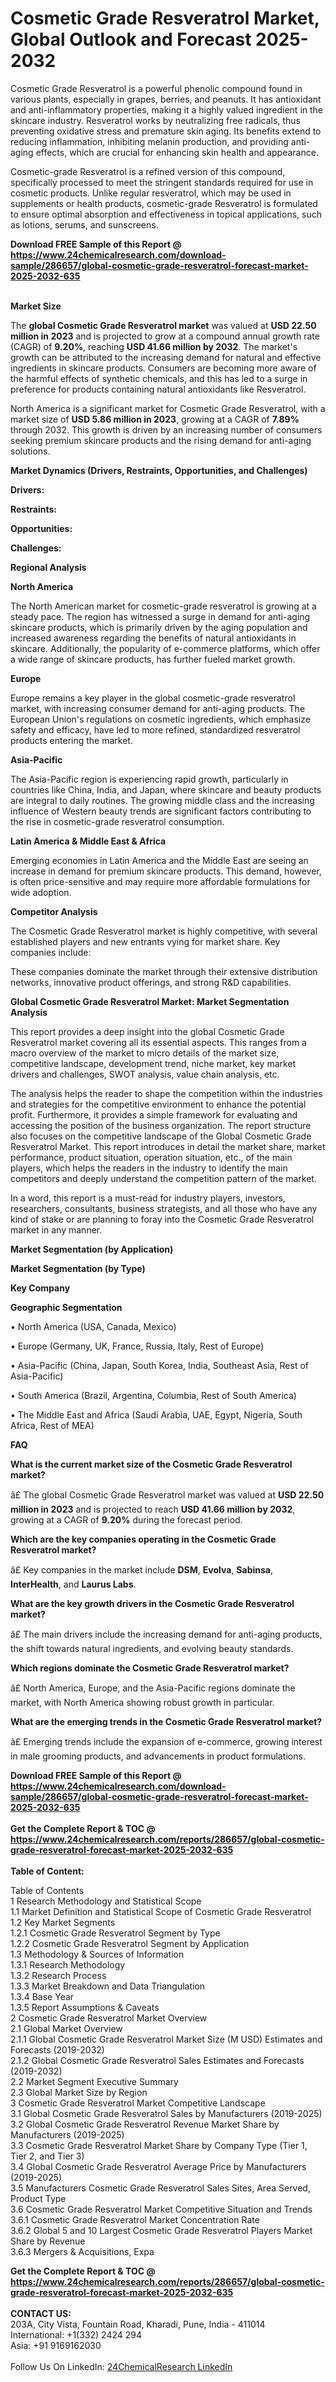 <h1>Cosmetic Grade Resveratrol Market, Global Outlook and Forecast 2025-2032</h1><p>Cosmetic Grade Resveratrol is a powerful phenolic compound found in various plants, especially in grapes, berries, and peanuts. It has antioxidant and anti-inflammatory properties, making it a highly valued ingredient in the skincare industry. Resveratrol works by neutralizing free radicals, thus preventing oxidative stress and premature skin aging. Its benefits extend to reducing inflammation, inhibiting melanin production, and providing anti-aging effects, which are crucial for enhancing skin health and appearance.</p><p>
</p><p>Cosmetic-grade Resveratrol is a refined version of this compound, specifically processed to meet the stringent standards required for use in cosmetic products. Unlike regular resveratrol, which may be used in supplements or health products, cosmetic-grade Resveratrol is formulated to ensure optimal absorption and effectiveness in topical applications, such as lotions, serums, and sunscreens.</p><div><b>Download FREE Sample of this Report @ 
            <a href="https://www.24chemicalresearch.com/download-sample/286657/global-cosmetic-grade-resveratrol-forecast-market-2025-2032-635">
            https://www.24chemicalresearch.com/download-sample/286657/global-cosmetic-grade-resveratrol-forecast-market-2025-2032-635</a></b></div><br><p>
<strong>Market Size</strong></p><p>
</p><p>The <strong>global Cosmetic Grade Resveratrol market</strong> was valued at <strong>USD 22.50 million in 2023</strong> and is projected to grow at a compound annual growth rate (CAGR) of <strong>9.20%</strong>, reaching <strong>USD 41.66 million by 2032</strong>. The market's growth can be attributed to the increasing demand for natural and effective ingredients in skincare products. Consumers are becoming more aware of the harmful effects of synthetic chemicals, and this has led to a surge in preference for products containing natural antioxidants like Resveratrol.</p><p>
</p><p>North America is a significant market for Cosmetic Grade Resveratrol, with a market size of <strong>USD 5.86 million in 2023</strong>, growing at a CAGR of <strong>7.89%</strong> through 2032. This growth is driven by an increasing number of consumers seeking premium skincare products and the rising demand for anti-aging solutions.</p><p>
<strong>Market Dynamics (Drivers, Restraints, Opportunities, and Challenges)</strong></p><p>
<strong>Drivers:</strong></p><p>
</p><p>
<strong>Restraints:</strong></p><p>
</p><p>
<strong>Opportunities:</strong></p><p>
</p><p>
<strong>Challenges:</strong></p><p>
</p><p>
<strong>Regional Analysis</strong></p><p>
<strong>North America</strong></p><p>
</p><p>The North American market for cosmetic-grade resveratrol is growing at a steady pace. The region has witnessed a surge in demand for anti-aging skincare products, which is primarily driven by the aging population and increased awareness regarding the benefits of natural antioxidants in skincare. Additionally, the popularity of e-commerce platforms, which offer a wide range of skincare products, has further fueled market growth.</p><p>
<strong>Europe</strong></p><p>
</p><p>Europe remains a key player in the global cosmetic-grade resveratrol market, with increasing consumer demand for anti-aging products. The European Union's regulations on cosmetic ingredients, which emphasize safety and efficacy, have led to more refined, standardized resveratrol products entering the market.</p><p>
<strong>Asia-Pacific</strong></p><p>
</p><p>The Asia-Pacific region is experiencing rapid growth, particularly in countries like China, India, and Japan, where skincare and beauty products are integral to daily routines. The growing middle class and the increasing influence of Western beauty trends are significant factors contributing to the rise in cosmetic-grade resveratrol consumption.</p><p>
<strong>Latin America &amp; Middle East &amp; Africa</strong></p><p>
</p><p>Emerging economies in Latin America and the Middle East are seeing an increase in demand for premium skincare products. This demand, however, is often price-sensitive and may require more affordable formulations for wide adoption.</p><p>
<strong>Competitor Analysis</strong></p><p>
</p><p>The Cosmetic Grade Resveratrol market is highly competitive, with several established players and new entrants vying for market share. Key companies include:</p><p>
</p><p>
</p><p>These companies dominate the market through their extensive distribution networks, innovative product offerings, and strong R&amp;D capabilities.</p><p>
<strong>Global Cosmetic Grade Resveratrol Market: Market Segmentation Analysis</strong></p><p>
</p><p>This report provides a deep insight into the global Cosmetic Grade Resveratrol market covering all its essential aspects. This ranges from a macro overview of the market to micro details of the market size, competitive landscape, development trend, niche market, key market drivers and challenges, SWOT analysis, value chain analysis, etc.</p><p>
</p><p>The analysis helps the reader to shape the competition within the industries and strategies for the competitive environment to enhance the potential profit. Furthermore, it provides a simple framework for evaluating and accessing the position of the business organization. The report structure also focuses on the competitive landscape of the Global Cosmetic Grade Resveratrol Market. This report introduces in detail the market share, market performance, product situation, operation situation, etc., of the main players, which helps the readers in the industry to identify the main competitors and deeply understand the competition pattern of the market.</p><p>
</p><p>In a word, this report is a must-read for industry players, investors, researchers, consultants, business strategists, and all those who have any kind of stake or are planning to foray into the Cosmetic Grade Resveratrol market in any manner.</p><p>
<strong>Market Segmentation (by Application)</strong></p><p>
</p><p>
<strong>Market Segmentation (by Type)</strong></p><p>
</p><p>
<strong>Key Company</strong></p><p>
</p><p>
<strong>Geographic Segmentation</strong></p><p>
</p><p>• North America (USA, Canada, Mexico)</p><p>
• Europe (Germany, UK, France, Russia, Italy, Rest of Europe)</p><p>
• Asia-Pacific (China, Japan, South Korea, India, Southeast Asia, Rest of Asia-Pacific)</p><p>
• South America (Brazil, Argentina, Columbia, Rest of South America)</p><p>
• The Middle East and Africa (Saudi Arabia, UAE, Egypt, Nigeria, South Africa, Rest of MEA)</p><p>
<strong>FAQ </strong></p><p>
</p><p><strong>What is the current market size of the Cosmetic Grade Resveratrol market?</strong></p><p>
â£ The global Cosmetic Grade Resveratrol market was valued at <strong>USD 22.50 million in 2023</strong> and is projected to reach <strong>USD 41.66 million by 2032</strong>, growing at a CAGR of <strong>9.20%</strong> during the forecast period.</p><p>
</p><p><strong>Which are the key companies operating in the Cosmetic Grade Resveratrol market?</strong></p><p>
â£ Key companies in the market include <strong>DSM</strong>, <strong>Evolva</strong>, <strong>Sabinsa</strong>, <strong>InterHealth</strong>, and <strong>Laurus Labs</strong>.</p><p>
</p><p><strong>What are the key growth drivers in the Cosmetic Grade Resveratrol market?</strong></p><p>
â£ The main drivers include the increasing demand for anti-aging products, the shift towards natural ingredients, and evolving beauty standards.</p><p>
</p><p><strong>Which regions dominate the Cosmetic Grade Resveratrol market?</strong></p><p>
â£ North America, Europe, and the Asia-Pacific regions dominate the market, with North America showing robust growth in particular.</p><p>
</p><p><strong>What are the emerging trends in the Cosmetic Grade Resveratrol market?</strong></p><p>
â£ Emerging trends include the expansion of e-commerce, growing interest in male grooming products, and advancements in product formulations.</p><p>
</p><p></p><div><b>Download FREE Sample of this Report @ 
            <a href="https://www.24chemicalresearch.com/download-sample/286657/global-cosmetic-grade-resveratrol-forecast-market-2025-2032-635">
            https://www.24chemicalresearch.com/download-sample/286657/global-cosmetic-grade-resveratrol-forecast-market-2025-2032-635</a></b></div><br><div><b>Get the Complete Report & TOC @ 
            <a href="https://www.24chemicalresearch.com/reports/286657/global-cosmetic-grade-resveratrol-forecast-market-2025-2032-635">
            https://www.24chemicalresearch.com/reports/286657/global-cosmetic-grade-resveratrol-forecast-market-2025-2032-635</a></b></div><br>
            <b>Table of Content:</b><p>Table of Contents<br />
1 Research Methodology and Statistical Scope<br />
1.1 Market Definition and Statistical Scope of Cosmetic Grade Resveratrol<br />
1.2 Key Market Segments<br />
1.2.1 Cosmetic Grade Resveratrol Segment by Type<br />
1.2.2 Cosmetic Grade Resveratrol Segment by Application<br />
1.3 Methodology & Sources of Information<br />
1.3.1 Research Methodology<br />
1.3.2 Research Process<br />
1.3.3 Market Breakdown and Data Triangulation<br />
1.3.4 Base Year<br />
1.3.5 Report Assumptions & Caveats<br />
2 Cosmetic Grade Resveratrol Market Overview<br />
2.1 Global Market Overview<br />
2.1.1 Global Cosmetic Grade Resveratrol Market Size (M USD) Estimates and Forecasts (2019-2032)<br />
2.1.2 Global Cosmetic Grade Resveratrol Sales Estimates and Forecasts (2019-2032)<br />
2.2 Market Segment Executive Summary<br />
2.3 Global Market Size by Region<br />
3 Cosmetic Grade Resveratrol Market Competitive Landscape<br />
3.1 Global Cosmetic Grade Resveratrol Sales by Manufacturers (2019-2025)<br />
3.2 Global Cosmetic Grade Resveratrol Revenue Market Share by Manufacturers (2019-2025)<br />
3.3 Cosmetic Grade Resveratrol Market Share by Company Type (Tier 1, Tier 2, and Tier 3)<br />
3.4 Global Cosmetic Grade Resveratrol Average Price by Manufacturers (2019-2025)<br />
3.5 Manufacturers Cosmetic Grade Resveratrol Sales Sites, Area Served, Product Type<br />
3.6 Cosmetic Grade Resveratrol Market Competitive Situation and Trends<br />
3.6.1 Cosmetic Grade Resveratrol Market Concentration Rate<br />
3.6.2 Global 5 and 10 Largest Cosmetic Grade Resveratrol Players Market Share by Revenue<br />
3.6.3 Mergers & Acquisitions, Expa</p><div><b>Get the Complete Report & TOC @ 
            <a href="https://www.24chemicalresearch.com/reports/286657/global-cosmetic-grade-resveratrol-forecast-market-2025-2032-635">
            https://www.24chemicalresearch.com/reports/286657/global-cosmetic-grade-resveratrol-forecast-market-2025-2032-635</a></b></div><br><b>CONTACT US:</b><br>
            203A, City Vista, Fountain Road, Kharadi, Pune, India - 411014<br>
            International: +1(332) 2424 294<br>
            Asia: +91 9169162030 <br><br>
            Follow Us On LinkedIn: <a href="https://www.linkedin.com/company/24chemicalresearch/">24ChemicalResearch LinkedIn</a>